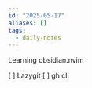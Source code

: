 ```yaml
---
id: "2025-05-17"
aliases: []
tags:
  - daily-notes
---
```


Learning obsidian.nvim

[ ] Lazygit
[ ] gh cli
